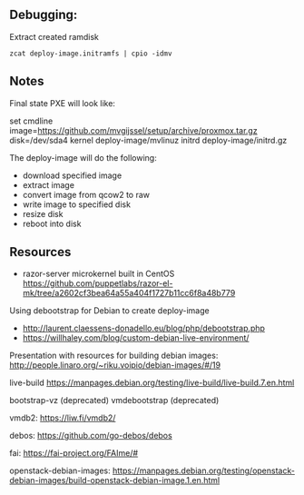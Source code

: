 ## Debugging:

Extract created ramdisk

```
zcat deploy-image.initramfs | cpio -idmv
```

## Notes

Final state PXE will look like:

set cmdline image=https://github.com/mvgijssel/setup/archive/proxmox.tar.gz disk=/dev/sda4
kernel deploy-image/mvlinuz
initrd deploy-image/initrd.gz

The deploy-image will do the following:
- download specified image
- extract image
- convert image from qcow2 to raw
- write image to specified disk
- resize disk
- reboot into disk

## Resources

- razor-server microkernel built in CentOS https://github.com/puppetlabs/razor-el-mk/tree/a2602cf3bea64a55a404f1727b11cc6f8a48b779

Using debootstrap for Debian to create deploy-image
- http://laurent.claessens-donadello.eu/blog/php/debootstrap.php
- https://willhaley.com/blog/custom-debian-live-environment/

Presentation with resources for building debian images:
http://people.linaro.org/~riku.voipio/debian-images/#/19

live-build https://manpages.debian.org/testing/live-build/live-build.7.en.html

bootstrap-vz (deprecated)
vmdebootstrap (deprecated)

vmdb2: https://liw.fi/vmdb2/

debos: https://github.com/go-debos/debos

fai: https://fai-project.org/FAIme/#

openstack-debian-images: https://manpages.debian.org/testing/openstack-debian-images/build-openstack-debian-image.1.en.html
